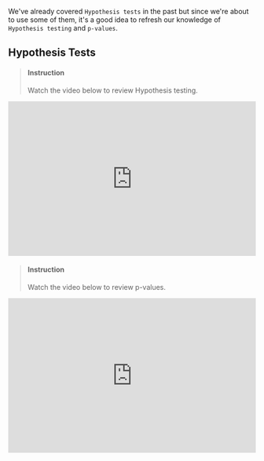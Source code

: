 

We've already covered `Hypothesis tests` in the past but since we're about to use some of them, it's a good idea to refresh our knowledge of `Hypothesis testing` and `p-values`.

## Hypothesis Tests

> #### Instruction
> Watch the video below to review Hypothesis testing.

<iframe width="100%" height="315" src="https://www.youtube.com/embed/ZzeXCKd5a18" frameborder="0" allow="accelerometer; autoplay; encrypted-media; gyroscope; picture-in-picture" allowfullscreen></iframe>

<!-- -->

> #### Instruction
> Watch the video below to review p-values.

<iframe width="100%" height="315" src="https://www.youtube.com/embed/eyknGvncKLw" frameborder="0" allow="accelerometer; autoplay; encrypted-media; gyroscope; picture-in-picture" allowfullscreen></iframe>
